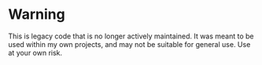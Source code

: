 # Warning

This is legacy code that is no longer actively maintained. It was meant to be used within
my own projects, and may not be suitable for general use. Use at your own risk.
